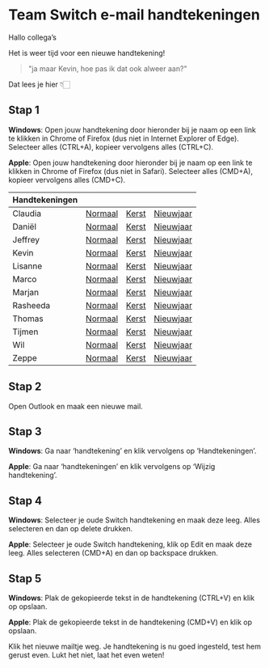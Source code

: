 # Team Switch e-mail handtekeningen
Hallo collega’s
 
Het is weer tijd voor een nieuwe handtekening! 
 
> "ja maar Kevin, hoe pas ik dat ook alweer aan?"
 
Dat lees je hier 👇🏻

## Stap 1

**Windows**: Open jouw handtekening door hieronder bij je naam op een link te klikken in Chrome of Firefox (dus niet in Internet Explorer of Edge). Selecteer alles (CTRL+A), kopieer vervolgens alles (CTRL+C).

**Apple**: Open jouw handtekening door hieronder bij je naam op een link te klikken in Chrome of Firefox (dus niet in Safari). Selecteer alles (CMD+A), kopieer vervolgens alles (CMD+C).

| Handtekeningen |  |  |  |
|-----------|----------|-------|-----------|
| Claudia   | [Normaal](https://team-switch-reclamebureau.github.io/signatures/original/claudia.html) | [Kerst](https://team-switch-reclamebureau.github.io/signatures/kerst/claudia.html) | [Nieuwjaar](https://team-switch-reclamebureau.github.io/signatures/newyear/claudia.html) |
| Daniël    | [Normaal](https://team-switch-reclamebureau.github.io/signatures/original/daniel.html) | [Kerst](https://team-switch-reclamebureau.github.io/signatures/kerst/daniel.html) | [Nieuwjaar](https://team-switch-reclamebureau.github.io/signatures/newyear/daniel.html) |
| Jeffrey   | [Normaal](https://team-switch-reclamebureau.github.io/signatures/original/jeffrey.html) | [Kerst](https://team-switch-reclamebureau.github.io/signatures/kerst/jeffrey.html) | [Nieuwjaar](https://team-switch-reclamebureau.github.io/signatures/newyear/jeffrey.html) |
| Kevin     | [Normaal](https://team-switch-reclamebureau.github.io/signatures/original/kevin.html) | [Kerst](https://team-switch-reclamebureau.github.io/signatures/kerst/kevin.html) | [Nieuwjaar](https://team-switch-reclamebureau.github.io/signatures/newyear/kevin.html) |
| Lisanne   | [Normaal](https://team-switch-reclamebureau.github.io/signatures/original/lisanne.html) | [Kerst](https://team-switch-reclamebureau.github.io/signatures/kerst/lisanne.html) | [Nieuwjaar](https://team-switch-reclamebureau.github.io/signatures/newyear/lisanne.html) |
| Marco     | [Normaal](https://team-switch-reclamebureau.github.io/signatures/original/marco.html) | [Kerst](https://team-switch-reclamebureau.github.io/signatures/kerst/marco.html) | [Nieuwjaar](https://team-switch-reclamebureau.github.io/signatures/newyear/marco.html) |
| Marjan    | [Normaal](https://team-switch-reclamebureau.github.io/signatures/original/marjan.html) | [Kerst](https://team-switch-reclamebureau.github.io/signatures/kerst/marjan.html) | [Nieuwjaar](https://team-switch-reclamebureau.github.io/signatures/newyear/marjan.html) |
| Rasheeda  | [Normaal](https://team-switch-reclamebureau.github.io/signatures/original/rasheeda.html) | [Kerst](https://team-switch-reclamebureau.github.io/signatures/kerst/rasheeda.html) | [Nieuwjaar](https://team-switch-reclamebureau.github.io/signatures/newyear/rasheeda.html) |
| Thomas    | [Normaal](https://team-switch-reclamebureau.github.io/signatures/original/thomas.html) | [Kerst](https://team-switch-reclamebureau.github.io/signatures/kerst/thomas.html) | [Nieuwjaar](https://team-switch-reclamebureau.github.io/signatures/newyear/thomas.html) |
| Tijmen    | [Normaal](https://team-switch-reclamebureau.github.io/signatures/original/tijmen.html) | [Kerst](https://team-switch-reclamebureau.github.io/signatures/kerst/tijmen.html) | [Nieuwjaar](https://team-switch-reclamebureau.github.io/signatures/newyear/tijmen.html) |
| Wil       | [Normaal](https://team-switch-reclamebureau.github.io/signatures/original/wil.html) | [Kerst](https://team-switch-reclamebureau.github.io/signatures/kerst/wil.html) | [Nieuwjaar](https://team-switch-reclamebureau.github.io/signatures/newyear/wil.html) |
| Zeppe     | [Normaal](https://team-switch-reclamebureau.github.io/signatures/original/zeppe.html) | [Kerst](https://team-switch-reclamebureau.github.io/signatures/kerst/zeppe.html) | [Nieuwjaar](https://team-switch-reclamebureau.github.io/signatures/newyear/zeppe.html) |

## Stap 2

Open Outlook en maak een nieuwe mail.
 
## Stap 3

**Windows**: Ga naar ‘handtekening’ en klik vervolgens op ‘Handtekeningen’.

**Apple**: Ga naar ‘handtekeningen’ en klik vervolgens op ‘Wijzig handtekening’.
 
## Stap 4

**Windows**: Selecteer je oude Switch handtekening en maak deze leeg. Alles selecteren en dan op delete drukken.

**Apple**: Selecteer je oude Switch handtekening, klik op Edit en maak deze leeg. Alles selecteren (CMD+A) en dan op backspace drukken.
 
## Stap 5

**Windows**: Plak de gekopieerde tekst in de handtekening (CTRL+V) en klik op opslaan.

**Apple**: Plak de gekopieerde tekst in de handtekening (CMD+V) en klik op opslaan.

Klik het nieuwe mailtje weg. Je handtekening is nu goed ingesteld, test hem gerust even. Lukt het niet, laat het even weten!
